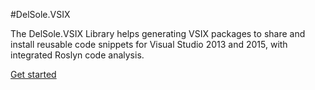 #DelSole.VSIX

The DelSole.VSIX Library helps generating VSIX packages to share and install reusable code snippets for Visual Studio 2013 and 2015, with integrated Roslyn code analysis.

[Get started](https://github.com/AlessandroDelSole/delsolevsix/blob/master/docs/GenerateVsixPackage.md)
